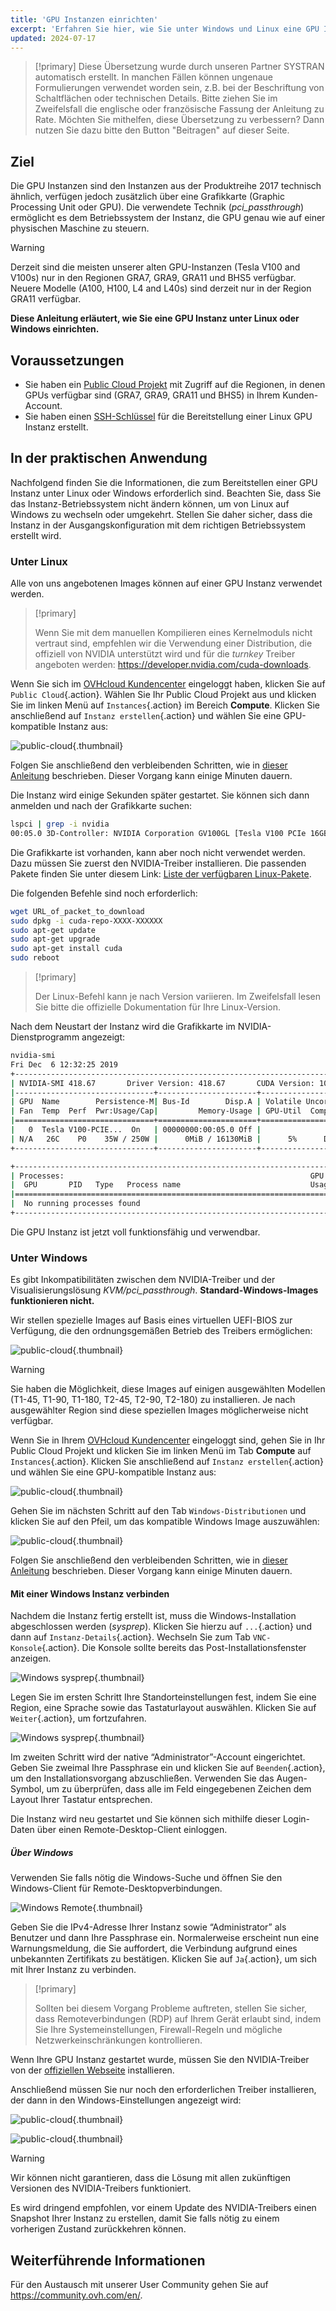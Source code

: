 ```yaml
---
title: 'GPU Instanzen einrichten'
excerpt: 'Erfahren Sie hier, wie Sie unter Windows und Linux eine GPU Instanz einrichten'
updated: 2024-07-17
---
```


> [!primary]
> Diese Übersetzung wurde durch unseren Partner SYSTRAN automatisch erstellt. In manchen Fällen können ungenaue Formulierungen verwendet worden sein, z.B. bei der Beschriftung von Schaltflächen oder technischen Details. Bitte ziehen Sie im Zweifelsfall die englische oder französische Fassung der Anleitung zu Rate. Möchten Sie mithelfen, diese Übersetzung zu verbessern? Dann nutzen Sie dazu bitte den Button "Beitragen" auf dieser Seite.
>

## Ziel

Die GPU Instanzen sind den Instanzen aus der Produktreihe 2017 technisch ähnlich, verfügen jedoch zusätzlich über eine Grafikkarte (Graphic Processing Unit oder GPU). Die verwendete Technik (*pci_passthrough*) ermöglicht es dem Betriebssystem der Instanz, die GPU genau wie auf einer physischen Maschine zu steuern.

> [!warning]
>
> Derzeit sind die meisten unserer alten GPU-Instanzen (Tesla V100 and V100s) nur in den Regionen GRA7, GRA9, GRA11 und BHS5 verfügbar. Neuere Modelle (A100, H100, L4 and L40s) sind derzeit nur in der Region GRA11 verfügbar.
> 

**Diese Anleitung erläutert, wie Sie eine GPU Instanz unter Linux oder Windows einrichten.**

## Voraussetzungen

- Sie haben ein [Public Cloud Projekt](https://www.ovhcloud.com/de/public-cloud) mit Zugriff auf die Regionen, in denen GPUs verfügbar sind (GRA7, GRA9, GRA11 und BHS5) in Ihrem Kunden-Account.
- Sie haben einen [SSH-Schlüssel](public_cloud/compute/creating-ssh-keys-pci) für die Bereitstellung einer Linux GPU Instanz erstellt.

## In der praktischen Anwendung

Nachfolgend finden Sie die Informationen, die zum Bereitstellen einer GPU Instanz unter Linux oder Windows erforderlich sind. Beachten Sie, dass Sie das Instanz-Betriebssystem nicht ändern können, um von Linux auf Windows zu wechseln oder umgekehrt. Stellen Sie daher sicher, dass die Instanz in der Ausgangskonfiguration mit dem richtigen Betriebssystem erstellt wird.

### Unter Linux

Alle von uns angebotenen Images können auf einer GPU Instanz verwendet werden.

> [!primary]
>
> Wenn Sie mit dem manuellen Kompilieren eines Kernelmoduls nicht vertraut sind, empfehlen wir die Verwendung einer Distribution, die offiziell von NVIDIA unterstützt wird und für die _turnkey_ Treiber angeboten werden: <https://developer.nvidia.com/cuda-downloads>.
> 

Wenn Sie sich im [OVHcloud Kundencenter](/links/manager) eingeloggt haben, klicken Sie auf `Public Cloud`{.action}. Wählen Sie Ihr Public Cloud Projekt aus und klicken Sie im linken Menü auf `Instances`{.action} im Bereich **Compute**. Klicken Sie anschließend auf `Instanz erstellen`{.action} und wählen Sie eine GPU-kompatible Instanz aus:

![public-cloud](images/GPU-Flavors_2024.png){.thumbnail}

Folgen Sie anschließend den verbleibenden Schritten, wie in [dieser Anleitung](/pages/public_cloud/compute/public-cloud-first-steps#create-instance) beschrieben. Dieser Vorgang kann einige Minuten dauern.

Die Instanz wird einige Sekunden später gestartet. Sie können sich dann anmelden und nach der Grafikkarte suchen: 

```bash
lspci | grep -i nvidia
00:05.0 3D-Controller: NVIDIA Corporation GV100GL [Tesla V100 PCIe 16GB] (rev a1)
```

Die Grafikkarte ist vorhanden, kann aber noch nicht verwendet werden. Dazu müssen Sie zuerst den NVIDIA-Treiber installieren. Die passenden Pakete finden Sie unter diesem Link: [Liste der verfügbaren Linux-Pakete](https://developer.download.nvidia.com/compute/cuda/repos/).

Die folgenden Befehle sind noch erforderlich:

```sh
wget URL_of_packet_to_download
sudo dpkg -i cuda-repo-XXXX-XXXXXX
sudo apt-get update
sudo apt-get upgrade
sudo apt-get install cuda
sudo reboot
```

> [!primary]
>
> Der Linux-Befehl kann je nach Version variieren. Im Zweifelsfall lesen Sie bitte die offizielle Dokumentation für Ihre Linux-Version.
> 

Nach dem Neustart der Instanz wird die Grafikkarte im NVIDIA-Dienstprogramm angezeigt:

```sh
nvidia-smi
Fri Dec  6 12:32:25 2019       
+-----------------------------------------------------------------------------+
| NVIDIA-SMI 418.67       Driver Version: 418.67       CUDA Version: 10.1     |
|-------------------------------+----------------------+----------------------+
| GPU  Name        Persistence-M| Bus-Id        Disp.A | Volatile Uncorr. ECC |
| Fan  Temp  Perf  Pwr:Usage/Cap|         Memory-Usage | GPU-Util  Compute M. |
|===============================+======================+======================|
|   0  Tesla V100-PCIE...  On   | 00000000:00:05.0 Off |                    0 |
| N/A   26C    P0    35W / 250W |      0MiB / 16130MiB |      5%      Default |
+-------------------------------+----------------------+----------------------+

+-----------------------------------------------------------------------------+
| Processes:                                                       GPU Memory |
|  GPU       PID   Type   Process name                             Usage      |
|=============================================================================|
|  No running processes found                                                 |
+-----------------------------------------------------------------------------+
```

Die GPU Instanz ist jetzt voll funktionsfähig und verwendbar.

### Unter Windows

Es gibt Inkompatibilitäten zwischen dem NVIDIA-Treiber und der Visualisierungslösung *KVM/pci_passthrough*. **Standard-Windows-Images funktionieren nicht.**

Wir stellen spezielle Images auf Basis eines virtuellen UEFI-BIOS zur Verfügung, die den ordnungsgemäßen Betrieb des Treibers ermöglichen:

![public-cloud](images/EN-WindowsImages_2024.png){.thumbnail}

> [!warning]
>
> Sie haben die Möglichkeit, diese Images auf einigen ausgewählten Modellen (T1-45, T1-90, T1-180, T2-45, T2-90, T2-180) zu installieren. Je nach ausgewählter Region sind diese speziellen Images möglicherweise nicht verfügbar.
>

Wenn Sie in Ihrem [OVHcloud Kundencenter](/links/manager) eingeloggt sind, gehen Sie in Ihr Public Cloud Projekt und klicken Sie im linken Menü im Tab **Compute** auf `Instances`{.action}. Klicken Sie anschließend auf `Instanz erstellen`{.action} und wählen Sie eine GPU-kompatible Instanz aus:

![public-cloud](images/GPU-Flavors_2024.png){.thumbnail}

Gehen Sie im nächsten Schritt auf den Tab `Windows-Distributionen` und klicken Sie auf den Pfeil, um das kompatible Windows Image auszuwählen:

![public-cloud](images/EN-WindowsImages_2024.png){.thumbnail}

Folgen Sie anschließend den verbleibenden Schritten, wie in [dieser Anleitung](/pages/public_cloud/compute/public-cloud-first-steps#create-instance) beschrieben. Dieser Vorgang kann einige Minuten dauern.

#### Mit einer Windows Instanz verbinden

Nachdem die Instanz fertig erstellt ist, muss die Windows-Installation abgeschlossen werden (_sysprep_). Klicken Sie hierzu auf `...`{.action} und dann auf `Instanz-Details`{.action}. Wechseln Sie zum Tab `VNC-Konsole`{.action}. Die Konsole sollte bereits das Post-Installationsfenster anzeigen.

![Windows sysprep](images/windows-connect-01.png){.thumbnail}

Legen Sie im ersten Schritt Ihre Standorteinstellungen fest, indem Sie eine Region, eine Sprache sowie das Tastaturlayout auswählen. Klicken Sie auf `Weiter`{.action}, um fortzufahren.

![Windows sysprep](images/windows-connect-02.png){.thumbnail}

Im zweiten Schritt wird der native “Administrator”-Account eingerichtet. Geben Sie zweimal Ihre Passphrase ein und klicken Sie auf `Beenden`{.action}, um den Installationsvorgang abzuschließen. Verwenden Sie das Augen-Symbol, um zu überprüfen, dass alle im Feld eingegebenen Zeichen dem Layout Ihrer Tastatur entsprechen.

Die Instanz wird neu gestartet und Sie können sich mithilfe dieser Login-Daten über einen Remote-Desktop-Client einloggen. 

##### **Über Windows**

Verwenden Sie falls nötig die Windows-Suche und öffnen Sie den Windows-Client für Remote-Desktopverbindungen.

![Windows Remote](/pages/assets/screens/other/windows/windows_rdp.png){.thumbnail}

Geben Sie die IPv4-Adresse Ihrer Instanz sowie “Administrator” als Benutzer und dann Ihre Passphrase ein. Normalerweise erscheint nun eine Warnungsmeldung, die Sie auffordert, die Verbindung aufgrund eines unbekannten Zertifikats zu bestätigen. Klicken Sie auf `Ja`{.action}, um sich mit Ihrer Instanz zu verbinden.

> [!primary]
>
> Sollten bei diesem Vorgang Probleme auftreten, stellen Sie sicher, dass Remoteverbindungen (RDP) auf Ihrem Gerät erlaubt sind, indem Sie Ihre Systemeinstellungen, Firewall-Regeln und mögliche Netzwerkeinschränkungen kontrollieren.
>

Wenn Ihre GPU Instanz gestartet wurde, müssen Sie den NVIDIA-Treiber von der [offiziellen Webseite](https://www.nvidia.com/Download/index.aspx) installieren.

Anschließend müssen Sie nur noch den erforderlichen Treiber installieren, der dann in den Windows-Einstellungen angezeigt wird:

![public-cloud](images/driverson.png){.thumbnail}

![public-cloud](images/devicemanager.png){.thumbnail}

> [!warning]
>
> Wir können nicht garantieren, dass die Lösung mit allen zukünftigen Versionen des NVIDIA-Treibers funktioniert.
>
> Es wird dringend empfohlen, vor einem Update des NVIDIA-Treibers einen Snapshot Ihrer Instanz zu erstellen, damit Sie falls nötig zu einem vorherigen Zustand zurückkehren können.
>

## Weiterführende Informationen

Für den Austausch mit unserer User Community gehen Sie auf <https://community.ovh.com/en/>.
